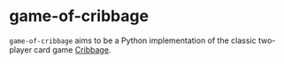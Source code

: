 # game-of-cribbage

`game-of-cribbage` aims to be a Python implementation of the classic two-player card game [Cribbage](https://en.wikipedia.org/wiki/Cribbage).
